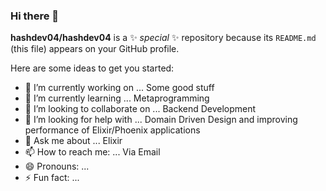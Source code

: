 ### Hi there 👋


**hashdev04/hashdev04** is a ✨ _special_ ✨ repository because its `README.md` (this file) appears on your GitHub profile.

Here are some ideas to get you started:

- 🔭 I’m currently working on ...
Some good stuff
- 🌱 I’m currently learning ...
Metaprogramming
- 👯 I’m looking to collaborate on ...
Backend Development
- 🤔 I’m looking for help with ...
Domain Driven Design and improving performance of Elixir/Phoenix applications
- 💬 Ask me about ...
Elixir
- 📫 How to reach me: ...
Via Email
- 😄 Pronouns: ...
- ⚡ Fun fact: ...

